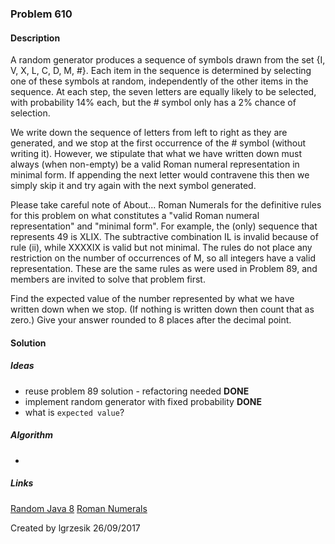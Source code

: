 
### Problem 610

#### Description
A random generator produces a sequence of symbols drawn from the set {I, V, X, L, C, D, M, #}. Each item in the sequence is determined by selecting one of these symbols at random, independently of the other items in the sequence. At each step, the seven letters are equally likely to be selected, with probability 14% each, but the # symbol only has a 2% chance of selection.

We write down the sequence of letters from left to right as they are generated, and we stop at the first occurrence of the # symbol (without writing it). However, we stipulate that what we have written down must always (when non-empty) be a valid Roman numeral representation in minimal form. If appending the next letter would contravene this then we simply skip it and try again with the next symbol generated.

Please take careful note of About... Roman Numerals for the definitive rules for this problem on what constitutes a "valid Roman numeral representation" and "minimal form". For example, the (only) sequence that represents 49 is XLIX. The subtractive combination IL is invalid because of rule (ii), while XXXXIX is valid but not minimal. The rules do not place any restriction on the number of occurrences of M, so all integers have a valid representation. These are the same rules as were used in Problem 89, and members are invited to solve that problem first.

Find the expected value of the number represented by what we have written down when we stop. (If nothing is written down then count that as zero.) Give your answer rounded to 8 places after the decimal point.

#### Solution

##### Ideas
* reuse problem 89 solution - refactoring needed **DONE** 
* implement random generator with fixed probability **DONE**
* what is `expected value`? 


##### Algorithm
*

##### Links
[Random Java 8](https://docs.oracle.com/javase/8/docs/api/java/util/Random.html)
[Roman Numerals](https://projecteuler.net/about=roman_numerals)

Created by lgrzesik 26/09/2017